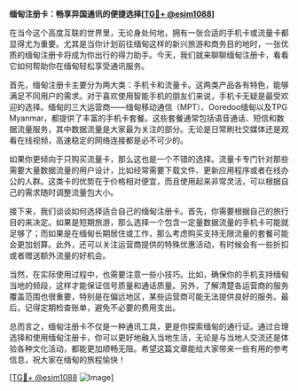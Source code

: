 **缅甸注册卡：畅享异国通讯的便捷选择[[TG💪+ @esim1088](https://t.me/s/esim1088)]**

在当今这个高度互联的世界里，无论身处何地，拥有一张合适的手机卡或流量卡都显得尤为重要。尤其是当你计划前往缅甸这样的新兴旅游和商务目的地时，一张优质的缅甸注册卡将成为你出行的得力助手。今天，我们就来聊聊缅甸注册卡，看看它如何帮助你在缅甸轻松享受通讯服务。

首先，缅甸注册卡主要分为两大类：手机卡和流量卡。这两类产品各有特色，能够满足不同用户的需求。对于喜欢使用智能手机的朋友们来说，手机卡无疑是最受欢迎的选择。缅甸的三大运营商——缅甸移动通信（MPT）、Ooredoo缅甸以及TPG Myanmar，都提供了丰富的手机卡套餐。这些套餐通常包括语音通话、短信和数据流量服务，其中数据流量是大家最为关注的部分。无论是日常刷社交媒体还是观看在线视频，高速稳定的网络连接都是必不可少的。

如果你更倾向于只购买流量卡，那么这也是一个不错的选择。流量卡专门针对那些需要大量数据流量的用户设计，比如经常需要下载文件、更新应用程序或者在线办公的人群。这类卡的优势在于价格相对便宜，而且使用起来非常灵活，可以根据自己的需求随时调整流量包大小。

接下来，我们谈谈如何选择适合自己的缅甸注册卡。首先，你需要根据自己的旅行目的来决定。如果是短期旅游，那么选择一个包含一定量数据流量的手机卡可能就足够了；而如果是在缅甸长期居住或工作，那么考虑购买支持无限流量的套餐可能会更加划算。此外，还可以关注运营商提供的特殊优惠活动，有时候会有一些折扣或者赠送额外流量的好机会。

当然，在实际使用过程中，也需要注意一些小技巧。比如，确保你的手机支持缅甸当地的频段，这样才能保证信号质量和通话质量。另外，了解清楚各运营商的服务覆盖范围也很重要，特别是在偏远地区，某些运营商可能无法提供良好的服务。最后，记得定期检查账单，避免不必要的费用支出。

总而言之，缅甸注册卡不仅是一种通讯工具，更是你探索缅甸的通行证。通过合理选择和使用缅甸注册卡，你可以更好地融入当地生活，无论是与当地人交流还是体验各种文化活动，都能更加顺畅无阻。希望这篇文章能给大家带来一些有用的参考信息，祝大家在缅甸的旅程愉快！

[[TG💪+ @esim1088](https://t.me/s/esim1088) ![Image](https://i.postimg.cc/4NQfJmqS/Snipaste-2025-05-13-00-14-12.png)]